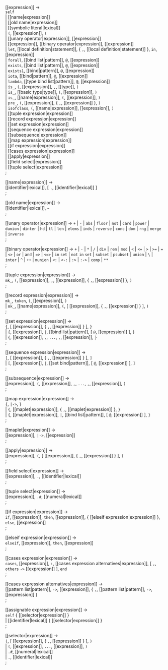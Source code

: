 [[expression]] → <br />
  `self` <br />
| [[name|expression]] <br />
| [[old name|expression]]  <br />
| [[symbolic literal|lexical]] <br />
| `(`, [[expression]], `)` <br />
| [[unary operator|expression]], [[expression]] <br />
| [[expression]], [[binary operator|expression]], [[expression]] <br />
| `let`, [[local definition|statement]], { `,`, [[local definition|statement]] }, `in`, [[expression]] <br />
| `forall`, [[bind list|pattern]], `@`, [[expression]] <br />
| `exists`, [[bind list|pattern]], `@`, [[expression]] <br />
| `exists1`, [[bind|pattern]], `@`, [[expression]] <br />
| `iota`, [[bind|pattern]], `@`, [[expression]] <br />
| `lambda`, [[type bind list|pattern]], `@`, [[expression]] <br />
| `is_`, `(`, [[expression]], `,`, [[type]], `)` <br />
| `is_`, [[basic type|type]], `(`, [[expression]], `)` <br />
| `is_`, [[name|expression]], `(`, [[expression]], `)` <br />
| `pre_`, `(`, [[expression]], { `,`, [[expression]] }, `)` <br />
| `isofclass`, `(`, [[name|expression]], [[expression]], `)` <br />
| [[tuple expression|expression]] <br />
| [[record expression|expression]] <br />
| [[set expression|expression]] <br />
| [[sequence expression|expression]] <br />
| [[subsequence|expression]] <br />
| [[map expression|expression]] <br />
| [[if expression|expression]] <br />
| [[cases expression|expression]] <br />
| [[apply|expression]] <br />
| [[field select|expression]] <br />
| [[tuple select|expression]] <br />
;

[[name|expression]] → <br />
  [[identifier|lexical]], [ `.`, [[identifier|lexical]] ] <br />
;

[[old name|expression]] → <br />
  [[identifier|lexical]], `~` <br />
;

[[unary operator|expression]] → `+` | `-` | `abs` | `floor` | `not` | `card` | `power` | `dunion` | `dinter` | `hd` | `tl` | `len` | `elems` | `inds` | `reverse` | `conc` | `dom` | `rng` | `merge` | `inverse` <br />
;

[[binary operator|expression]] →
  `+` | `-` | `*` | `/` | `div` | `rem` | `mod` | `<` | `<=` | `>` | `>=` | `=` | `<>` | `or` | `and` | `=>` | `<=>` | `in` `set` | `not` `in` `set` | `subset` | `psubset` | `union` | `\` | `inter` | `^` | `++` | `munion` | `<:` | `<-:` | `:>` | `:->` | `comp` | `**` <br />
;

[[tuple expression|expression]] → <br />
  `mk_`, `(`, [[expression]], `,`, [[expression]], { `,`, [[expression]] }, `)` <br />
;

[[record expression|expression]] → <br />
  `mk_`, `token`, `(`, [[expression]], `)` <br />
| `mk_`, [[name|expression]], `(`, [ [[expression]], { `,`, [[expression]]  } ], `)` <br />
;

[[set expression|expression]] → <br />
  `{`, [ [[expression]], { `,`, [[expression]]  } ], `}` <br />
| `{`, [[expression]], `|`, [[bind list|pattern]], [ `@`, [[expression]] ], `}` <br />
| `{`, [[expression]], `,`, `...`, `,`, [[expression]], `}` <br />
;

[[sequence expression|expression]] → <br />
  `[`, [ [[expression]], { `,`, [[expression]]  } ], `]` <br />
| `[`, [[expression]], `|`, [[set bind|pattern]], [ `@`, [[expression]] ], `]` <br />
;

[[subsequence|expression]] → <br />
  [[expression]], `(`, [[expression]], `,`, `...`, `,`, [[expression]], `)` <br />
;

[[map expression|expression]] → <br />
  `{`, `|->`, `}` <br />
| `{`, [[maplet|expression]], { `,`, [[maplet|expression]] }, `}` <br />
| `{`, [[maplet|expression]], `|`, [[bind list|pattern]], [ `@`, [[expression]] ], `}` <br />
;

[[maplet|expression]] → <br />
  [[expression]], `|->`, [[expression]] <br />
;

[[apply|expression]] → <br />
  [[expression]], `(`, [ [[expression]], { `,`, [[expression]]  } ], `)` <br />
;

[[field select|expression]] → <br />
  [[expression]], `.`, [[identifier|lexical]] <br />
;

[[tuple select|expression]] → <br />
  [[expression]], `.#`, [[numeral|lexical]] <br />
;

[[if expression|expression]] → <br />
  `if`, [[expression]], `then`, [[expression]], { [[elseif expression|expression]] }, `else`, [[expression]] <br />
;

[[elseif expression|expression]] → <br />
  `elseif`, [[expression]], `then`, [[expression]] <br />
;

[[cases expression|expression]] → <br />
  `cases`, [[expression]], `:`, [[cases expression alternatives|expression]], [ `,`, `others` `->` [[expression]]  ], `end` <br />
;

[[cases expression alternatives|expression]] → <br />
  [[pattern list|pattern]], `->`, [[expression]], { `,`, [[pattern list|pattern]], `->`, [[expression]] } <br />
;

[[assignable expression|expression]] → <br />
  `self` { [[selector|expression]] } <br />
| [[identifier|lexical]] { [[selector|expression]] } <br />
;

[[selector|expression]] → <br />
  `(`, [ [[expression]], { `,`, [[expression]]  } ], `)` <br />
| `(`, [[expression]], `...`, [[expression]], `)` <br />
| `.#`, [[numeral|lexical]] <br />
| `.`, [[identifier|lexical]] <br />
;